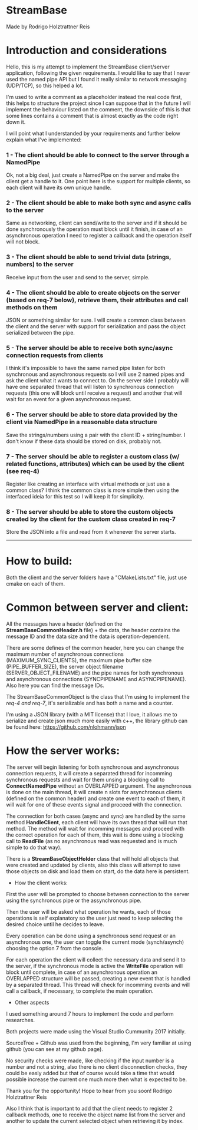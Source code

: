 # StreamBase

Made by Rodrigo Holztrattner Reis

# Introduction and considerations

Hello, this is my attempt to implement the StreamBase client/server application, following the given requirements.
I would like to say that I never used the named pipe API but I found it really similar to network messaging (UDP/TCP), so 
this helped a lot.

I'm used to write a comment as a placeholder instead the real code first, this helps to 
structure the project since I can suppose that in the future I will implement the behaviour listed on the comment, the 
downside of this is that some lines contains a comment that is almost exactly as the code right down it.

I will point what I understanded by your requirements and further below explain what I've implemented: 

### 1 - The client should be able to connect to the server through a NamedPipe

Ok, not a big deal, just create a NamedPipe on the server and make the client get a handle to it.
One point here is the support for multiple clients, so each client will have its own unique handle.

### 2 - The client should be able to make both sync and async calls to the server

Same as networking, client can send/write to the server and if it should be done synchronously the operation must block
until it finish, in case of an asynchronous operation I need to register a callback and the operation itself will not block.

### 3 - The client should be able to send trivial data (strings, numbers) to the server

Receive input from the user and send to the server, simple.

### 4 - The client should be able to create objects on the server (based on req-7 below), retrieve them, their attributes and call methods on them

JSON or something similar for sure. I will create a common class between the client and the server with support for serialization
and pass the object serialized between the pipe.

### 5 - The server should be able to receive both sync/async connection requests from clients

I think it's impossible to have the same named pipe listen for both synchronous and asynchronous requests so I will use 2
named pipes and ask the client what it wants to connect to.
On the server side I probably will have one separated thread that will listen to synchronous connection requests (this one 
will block until receive a request) and another that will wait for an event for a given asynchronous request.

### 6 - The server should be able to store data provided by the client via NamedPipe in a reasonable data structure

Save the strings/numbers using a pair with the client ID + string/number. I don't know if these data should be stored on
disk, probably not.

### 7 - The server should be able to register a custom class (w/ related functions, attributes) which can be used by the client (see req-4)

Register like creating an interface with virtual methods or just use a common class? I think the common class is more 
simple then using the interfaced ideia for this test so I will keep it for simplicity.

### 8 - The server should be able to store the custom objects created by the client for the custom class created in req-7

Store the JSON into a file and read from it whenever the server starts.

----

# How to build:

Both the client and the server folders have a "CMakeLists.txt" file, just use cmake on each of them.

# Common between server and client:

All the messages have a header (defined on the **StreamBaseCommonHeader.h** file) + the data, the header contains the 
message ID and the data size and the data is operation-dependent.

There are some defines of the common header, here you can change the maximum number of asynchronous connections (MAXIMUM_SYNC_CLIENTS), 
the maximum pipe buffer size (PIPE_BUFFER_SIZE), the server object filename (SERVER_OBJECT_FILENAME) and the pipe names for both
synchronous and asynchronous connections (SYNCPIPENAME and ASYNCPIPENAME). Also here you can find the message IDs.

The StreamBaseCommonObject is the class that I'm using to implement the *req-4 and req-7*, it's serializable and has
both a name and a counter.

I'm using a JSON library (with a MIT license) that I love, it allows me to serialize and create json much more easily with
c++, the library github can be found here: https://github.com/nlohmann/json

# How the server works:

The server will begin listening for both synchronous and asynchronous connection requests, it will create a separated thread
for incomming synchronous requests and wait for them unsing a blocking call to **ConnectNamedPipe** without an OVERLAPPED 
argument. The asynchronous is done on the main thread, it will create n slots for asynchronous clients (defined on the 
common header) and create one event to each of them, it will wait for one of these events signal and proceed with the connection.

The connection for both cases (async and sync) are handled by the same method **HandleClient**, each client will have its
own thread that will run that method. The method will wait for incomming messages and proceed with the correct operation 
for each of them, this wait is done using a blocking call to **ReadFile** (as no asynchronous read was requested and 
is much simple to do that way).

There is a **StreamBaseObjectHolder** class that will hold all objects that were created and updated by clients, also this
class will attempt to save those objects on disk and load them on start, do the data here is persistent.

* How the client works:

First the user will be prompted to choose between connection to the server using the synchronous pipe or the assynchronous 
pipe.

Then the user will be asked what operation he wants, each of those operations is self explanatory so the user just 
need to keep selecting the desired choice until he decides to leave.

Every operation can be done using a synchronous send request or an asynchronous one, the user can toggle the current mode
(synch/asynch) choosing the option 7 from the console.

For each operation the client will collect the necessary data and send it to the server, if the synchronous mode is active
the **WriteFile** operation will block until complete, in case of an asynchronous operation an OVERLAPPED structure will be
passed, creating a new event that is handled by a separated thread. This thread will check for incomming events and will
call a callback, if necessary, to complete the main operation.

* Other aspects

I used something around 7 hours to implement the code and perform researches.

Both projects were made using the Visual Studio Cummunity 2017 initially.

SourceTree + Github was used from the beginning, I'm very familiar at using github (you can see at my github page).

No security checks were made, like checking if the input number is a number and not a string, also there is no client 
disconnection checks, they could be easly added but that of course would take a time that would possible increase the 
current one much more then what is expected to be.


Thank you for the opportunity! Hope to hear from you soon!
Rodrigo Holztrattner Reis


Also I think that is important to add that the client needs to register 2 callback methods, one to receive the object name
list from the server and another to update the current selected object when retrieving it by index.
 